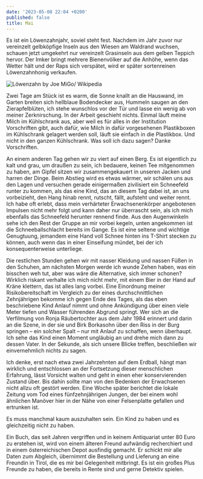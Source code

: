 ```yaml
---
date: '2023-05-08 22:04 +0200'
published: false
title: Mai
---
```

Es ist ein Löwenzahnjahr, soviel steht fest. Nachdem im Jahr zuvor nur vereinzelt gelbköpfige Inseln aus den Wiesen am Waldrand wuchsen, schauen jetzt umgekehrt nur vereinzelt Grasinseln aus dem gelben Teppich hervor. Der Imker bringt mehrere Bienenvölker auf die Anhöhe, wenn das Wetter hält und der Raps sich verspätet, wird er später sortenreinen Löwenzahnhonig verkaufen.

![Löwenzahn by Joe MiGo/ Wikipedia]({{site.baseurl}}/uploads/Loewenzahn.jpg)


Zwei Tage am Stück ist es warm, die Sonne knallt an die Hauswand, im Garten breiten sich hellblaue Bodendecker aus, Hummeln saugen an den Zierapfelblüten, ich stehe wunschlos vor der Tür und lasse ein wenig ab von meiner Zerknirschung. In der Arbeit geschieht nichts. Einmal läuft meine Milch im Kühlschrank aus, aber weil es für alles in der Institution Vorschriften gibt, auch dafür, wie Milch in dafür vorgesehenen Plastikboxen im Kühlschrank gelagert werden soll, läuft sie einfach in die Plastikbox. Und nicht in den ganzen Kühlschrank. Was soll ich dazu sagen? Danke Vorschriften. 

An einem anderen Tag gehen wir zu viert auf einen Berg. Es ist eigentlich zu kalt und grau, um draußen zu sein, ich bedauere, keinen Tee mitgenommen zu haben, am Gipfel sitzen wir zusammengekauert in unseren Jacken und harren der Dinge. Beim Abstieg wird es etwas wärmer, wir schälen uns aus den Lagen und versuchen gerade einigermaßen zivilisiert ein Schneefeld runter zu kommen, als das eine Kind, das an diesem Tag dabei ist, an uns vorbeizieht, den Hang hinab rennt, rutscht, fällt, aufsteht und weiter rennt. Ich habe oft erlebt, dass mein verhärteter Erwachsenenkörper angebotenen Impulsen nicht mehr folgt und kann daher nur überrascht sein, als ich mich ebenfalls das Schneefeld herunter rennend finde. Aus den Augenwinkeln sehe ich den Rest der Gruppe an mir vorbei kegeln, unten angekommen ist die Schneeballschlacht bereits im Gange. Es ist eine seltene und wichtige Genugtuung, jemandem eine Hand voll Schnee hinten ins T-Shirt stecken zu können, auch wenn das in einer Einseifung mündet, bei der ich konsequenterweise unterliege. 

Die restlichen Stunden gehen wir mit nasser Kleidung und nassen Füßen in den Schuhen, am nächsten Morgen werde ich wunde Zehen haben, was ein bisschen weh tut, aber was wäre die Alternative, sich immer schonen? Wirklich riskant verhalte ich mich nicht mehr, mit einem Bier in der Hand auf Kräne klettern, das ist alles lang vorbei. Eine Einordnung meiner Risikobereitschaft im Vergleich zu der eines durchschnittlichen Zehnjährigen bekomme ich gegen Ende des Tages, als das eben beschriebene Kind Anlauf nimmt und ohne Ankündigung über einen viele Meter tiefen und Wasser führenden Abgrund springt. Wer sich an die Verfilmung von Ronja Räubertochter aus dem Jahr 1984 erinnert und darin an die Szene, in der sie und Birk Borkasohn über den Riss in der Burg springen – ein solcher Spalt – nur mit Anlauf zu schaffen, wenn überhaupt. Ich sehe das Kind einen Moment ungläubig an und drehe mich dann zu dessen Vater. In der Sekunde, als sich unsere Blicke treffen, beschließen wir einvernehmlich nichts zu sagen. 

Ich denke, erst nach etwa zwei Jahrzehnten auf dem Erdball, hängt man wirklich und entschlossen an der Fortsetzung dieser menschlichen Erfahrung, lässt Vorsicht walten und geht in einen eher konservierenden Zustand über. Bis dahin sollte man von den Bedenken der Erwachsenen nicht allzu oft gestört werden. Eine Woche später berichtet die lokale Zeitung vom Tod eines fünfzehnjährigen Jungen, der bei einem wohl ähnlichen Manöver hier in der Nähe von einer Felsenplatte gefallen und ertrunken ist. 

Es muss manchmal kaum auszuhalten sein. Ein Kind zu haben und es gleichzeitig nicht zu haben.

Ein Buch, das seit Jahren vergriffen und in keinem Antiquariat unter 80 Euro zu erstehen ist, wird von einem älteren Freund aufwändig recherchiert und in einem österreichischen Depot ausfindig gemacht. Er schickt mir alle Daten zum Abgleich, übernimmt die Bestellung und Lieferung an eine Freundin in Tirol, die es mir bei Gelegenheit mitbringt. Es ist ein großes Plus Freunde zu haben, die bereits in Rente sind und gerne Detektiv spielen.